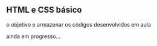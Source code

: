 ## HTML e CSS básico

o objetivo e armazenar os códigos desenvolvidos em aula

ainda em progresso...
